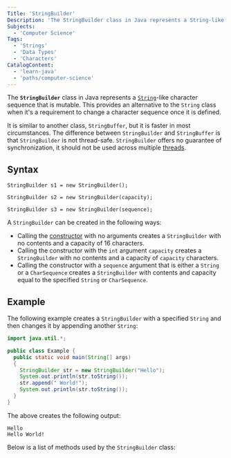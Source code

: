 ```yaml
---
Title: 'StringBuilder'
Description: 'The StringBuilder class in Java represents a String-like character sequence that is mutable.'
Subjects:
  - 'Computer Science'
Tags:
  - 'Strings'
  - 'Data Types'
  - 'Characters'
CatalogContent:
  - 'learn-java'
  - 'paths/computer-science'
---
```


The **`StringBuilder`** class in Java represents a [`String`](https://www.codecademy.com/resources/docs/java/strings)-like character sequence that is mutable. This provides an alternative to the `String` class when it's a requirement to change a character sequence once it is defined.

It is similar to another class, `StringBuffer`, but it is faster in most circumstances. The difference between `StringBuilder` and `StringBuffer` is that `StringBuilder` is not thread-safe. `StringBuilder` offers no guarantee of synchronization, it should not be used across multiple [threads](https://www.codecademy.com/resources/docs/java/threading).

## Syntax

```pseudo
StringBuilder s1 = new StringBuilder();

StringBuilder s2 = new StringBuilder(capacity);

StringBuilder s3 = new StringBuilder(sequence);
```

A `StringBuilder` can be created in the following ways:

- Calling the [constructor](https://www.codecademy.com/resources/docs/java/constructors) with no arguments creates a `StringBuilder` with no contents and a capacity of 16 characters.
- Calling the constructor with the `int` argument `capacity` creates a `StringBuilder` with no contents and a capacity of `capacity` characters.
- Calling the constructor with a `sequence` argument that is either a `String` or a `CharSequence` creates a `StringBuilder` with contents and capacity equal to the specified `String` or `CharSequence`.

## Example

The following example creates a `StringBuilder` with a specified `String` and then changes it by appending another `String`:

```java
import java.util.*;

public class Example {
  public static void main(String[] args)
  {
    StringBuilder str = new StringBuilder("Hello");
    System.out.println(str.toString());
    str.append(" World!");
    System.out.println(str.toString());
  }
}
```

The above creates the following output:

```shell
Hello
Hello World!
```

Below is a list of methods used by the `StringBuilder` class:
